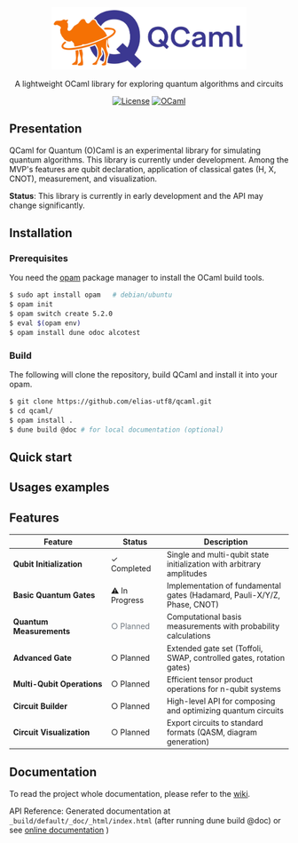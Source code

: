 <div align="center">
   <img src="https://github.com/elias-utf8/qcaml/blob/main/assets/images/qcaml_banner.png" alt="QCaml logo" width="350"/>

   A lightweight OCaml library for exploring quantum algorithms and circuits

   [![License](https://img.shields.io/badge/License-Apache%202.0-3c60b1.svg?logo=opensourceinitiative&logoColor=white&style=flat-square)](https://github.com/elias-utf8/qcaml/blob/main/LICENSE)
   [![OCaml](https://img.shields.io/badge/OCaml-5.2-ec6813.svg?style=flat-square&logo=ocaml&logoColor=white)](https://ocaml.org/)

</div>

## Presentation
QCaml for Quantum (O)Caml is an experimental library for simulating quantum algorithms. This library is currently under development. Among the MVP's features are qubit declaration, application of classical gates (H, X, CNOT), measurement, and visualization.

**Status**: This library is currently in early development and the API may change significantly.

## Installation
### Prerequisites
You need the [opam](https://opam.ocaml.org/) package manager to install the OCaml build tools.
```sh
$ sudo apt install opam   # debian/ubuntu
$ opam init
$ opam switch create 5.2.0
$ eval $(opam env)
$ opam install dune odoc alcotest
```
### Build
The following will clone the repository, build QCaml and install it into your opam.
```sh
$ git clone https://github.com/elias-utf8/qcaml.git
$ cd qcaml/
$ opam install .
$ dune build @doc # for local documentation (optional)
```

## Quick start
## Usages examples
## Features
<table>
  <thead>
    <tr>
      <th width="35%">Feature</th>
      <th width="20%">Status</th>
      <th width="45%">Description</th>
    </tr>
  </thead>
  <tbody>
    <tr>
      <td><strong>Qubit Initialization</strong></td>
      <td><span>✓ Completed</span></td>
      <td>Single and multi-qubit state initialization with arbitrary amplitudes</td>
    </tr>
    <tr>
      <td><strong>Basic Quantum Gates</strong></td>
      <td><span>⚠ In Progress</span></td>
      <td>Implementation of fundamental gates (Hadamard, Pauli-X/Y/Z, Phase, CNOT)</td>
    </tr>
    <tr>
      <td><strong>Quantum Measurements</strong></td>
      <td><span style="color: #6c757d;">○ Planned</span></td>
      <td>Computational basis measurements with probability calculations</td>
    </tr>
    <tr>
      <td><strong>Advanced Gate</strong></td>
      <td><span>○ Planned</span></td>
      <td>Extended gate set (Toffoli, SWAP, controlled gates, rotation gates)</td>
    </tr>
    <tr>
      <td><strong>Multi-Qubit Operations</strong></td>
      <td><span>○ Planned</span></td>
      <td>Efficient tensor product operations for n-qubit systems</td>
    </tr>
    <tr>
      <td><strong>Circuit Builder</strong></td>
      <td><span>○ Planned</span></td>
      <td>High-level API for composing and optimizing quantum circuits</td>
    </tr>
    <tr>
      <td><strong>Circuit Visualization</strong></td>
      <td><span>○ Planned</span></td>
      <td>Export circuits to standard formats (QASM, diagram generation)</td>
    </tr>
  </tbody>
</table>

## Documentation

<p>
   
   To read the project whole documentation, please refer to the [wiki](https://github.com/elias-utf8/qcaml/wiki).
</p>
<p>

   API Reference: Generated documentation at `_build/default/_doc/_html/index.html` (after running dune build @doc) or see [online documentation](https://elias-utf8.github.io/qcaml/) )
</p>
